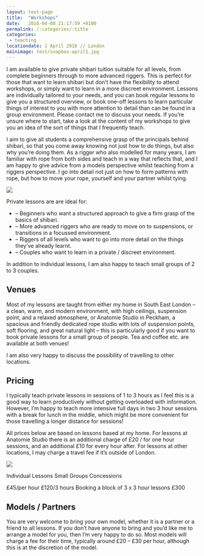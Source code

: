 ```yaml
---
layout: text-page
title:  "Workshops"
date:   2016-04-08 21:17:59 +0100
permalink: /:categories/:title
categories:
 - teaching
locationdate: 1 April 2016 // London
mainimage: test/soapbox-april1.jpg
---
```


<p>
  I am available to give private shibari tuition suitable for all levels, from complete beginners through to more advanced riggers.  This is perfect for those that want to learn shibari but don’t have the flexibility to attend workshops, or simply want to learn in a more discreet environment.  Lessons are individually tailored to your needs, and you can book regular lessons to give you a structured overview, or book one-off lessons to learn particular things of interest to you with more attention to detail than can be found in a group environment. Please contact me to discuss your needs.  If you’re unsure where to start, take a look at the content of my workshops to give you an idea of the sort of things that I frequently teach.
</p>
<p>
  I aim to give all students a comprehensive grasp of the principals behind shibari, so that you come away knowing not just how to do things, but also why you’re doing them.  As a rigger who also modelled for many years, I am familiar with rope from both sides and teach in a way that reflects that, and I am happy to give advice from a models perspective whilst teaching from a riggers perspective.  I go into detail not just on how to form patterns with rope, but how to move your rope, yourself and your partner whilst tying.
</p>
<img src="{{site.baseurl}}/img/test/johncage.jpg" class="text-image-centre" />
<p>
  Private lessons are are ideal for:
</p>
<ul class="information-list">
  <li>– Beginners who want a structured approach to give a firm grasp of the basics of shibari.</li>
  <li>– More advanced riggers who are ready to move on to suspensions, or transitions in a focussed environment.</li>
  <li>– Riggers of all levels who want to go into more detail on the things they’ve already learnt.</li>
  <li>– Couples who want to learn in a private / discreet environment.</li>
</ul>
<p>
  In addition to individual lessons, I am also happy to teach small groups of 2 to 3 couples.
</p>
<h2 class="information-text-h2">Venues</h2>
<p>
  Most of my lessons are taught from either my home in South East London – a clean, warm, and modern environment, with high ceilings, suspension point, and a relaxed atmosphere, or Anatomie Studio in Peckham, a spacious and friendly dedicated rope studio with lots of suspension points, soft flooring, and great natural light – this is particularly good if you want to book private lessons for a small group of people.  Tea and coffee etc. are available at both venues!
</p>
<p>
  I am also very happy to discuss the possibility of travelling to other locations.
</p>
<h2 class="information-text-h2">Pricing</h2>
<p>
  I typically teach private lessons in sessions of 1 to 3 hours as I feel this is a good way to learn productively without getting overloaded with information. However, I’m happy to teach more intensive full days in two 3 hour sessions with a break for lunch in the middle, which might be more convenient for those travelling a longer distance for sessions!
</p>
<p>
  All prices below are based on lessons based at my home.  For lessons at Anatomie Studio there is an additional charge of £20 / for one hour sessions, and an additional £10 for every hour after.  For lessons at other locations, I may charge a travel fee if it’s outside of London.
</p>
<img src="{{site.baseurl}}/img/test/soapbox-april1.jpg" class="text-image-right" />
<p>
  Individual Lessons  Small Groups
  Concessions

  £45/per hour
  £120/3 hours
  Booking a block of 3 x 3 hour lessons £300
</p>
<h2 class="information-text-h2"> Models / Partners</h2>
<p>
  You are very welcome to bring your own model, whether it is a partner or a friend to all lessons.  If you don’t have anyone to bring and you’d like me to arrange a model for you, then I’m very happy to do so.  Most models will charge a fee for their time, typically around £20 – £30 per hour, although this is at the discretion of the model.
</p>
